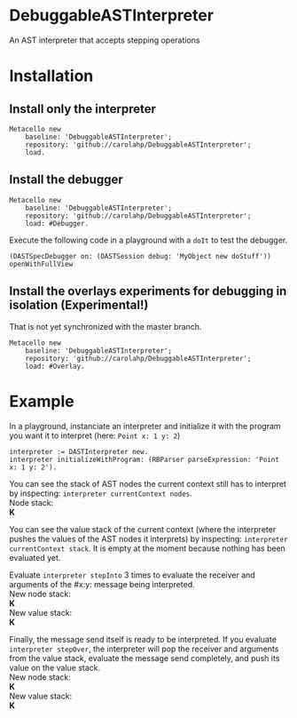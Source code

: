 # DebuggableASTInterpreter
An AST interpreter that accepts stepping operations

# Installation
## Install only the interpreter
```Smalltalk
Metacello new
    baseline: 'DebuggableASTInterpreter';
    repository: 'github://carolahp/DebuggableASTInterpreter';
    load.
```

## Install the debugger

```Smalltalk
Metacello new
    baseline: 'DebuggableASTInterpreter';
    repository: 'github://carolahp/DebuggableASTInterpreter';
    load: #Debugger.
```

Execute the following code in a playground with a `doIt` to test the debugger.

```Smalltalk
(DASTSpecDebugger on: (DASTSession debug: 'MyObject new doStuff')) openWithFullView 
```


## Install the overlays experiments for debugging in isolation (Experimental!)
That is not yet synchronized with the master branch.
```Smalltalk
Metacello new
    baseline: 'DebuggableASTInterpreter';
    repository: 'github://carolahp/DebuggableASTInterpreter';
    load: #Overlay.
```

# Example
In a playground, instanciate an interpreter and initialize it with the program you want it to interpret (here: `Point x: 1 y: 2`)
```Smalltalk
interpreter := DASTInterpreter new.
interpreter initializeWithProgram: (RBParser parseExpression: 'Point x: 1 y: 2').
```


You can see the stack of AST nodes the current context still has to interpret by inspecting: `interpreter currentContext nodes`.  
Node stack:  
**K**  


You can see the value stack of the current context (where the interpreter pushes the values of the AST nodes it interprets) by inspecting: `interpreter currentContext stack`. It is empty at the moment because nothing has been evaluated yet.


Evaluate `interpreter stepInto` 3 times to evaluate the receiver and arguments of the #x:y: message being interpreted.  
New node stack:  
**K**  
New value stack:  
**K**  


Finally, the message send itself is ready to be interpreted. If you evaluate `interpreter stepOver`, the interpreter will pop the receiver and arguments from the value stack, evaluate the message send completely, and push its value on the value stack.  
New node stack:  
**K**  
New value stack:  
**K**  
